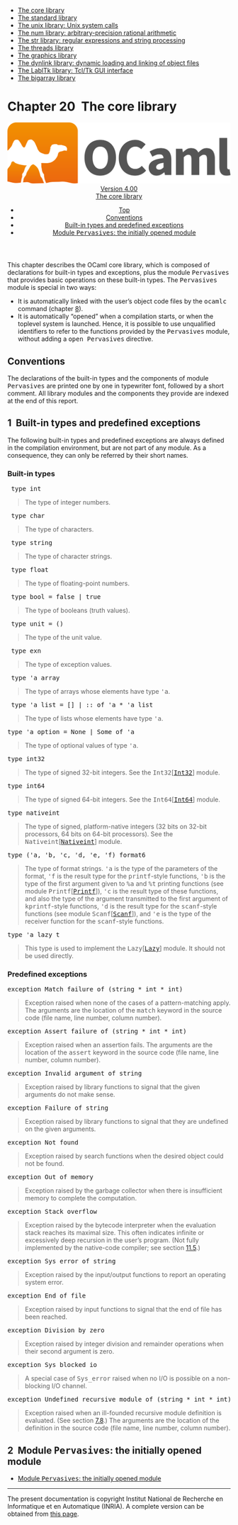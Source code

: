 <!-- ((! set title Manual !)) ((! set documentation !)) ((! set manual !)) ((! set nobreadcrumb !)) -->
<div class="manual content"><ul class="part_menu"><li class="active"><a href="manual034.html">The core library</a></li><li><a href="manual035.html">The standard library</a></li><li><a href="manual036.html">The unix library: Unix system calls</a></li><li><a href="manual037.html">The num library: arbitrary-precision rational arithmetic</a></li><li><a href="manual038.html">The str library: regular expressions and string processing</a></li><li><a href="manual039.html">The threads library</a></li><li><a href="manual040.html">The graphics library</a></li><li><a href="manual041.html">The dynlink library: dynamic loading and linking of object files</a></li><li><a href="manual042.html">The LablTk library: Tcl/Tk GUI interface</a></li><li><a href="manual043.html">The bigarray library</a></li></ul>




<h1 class="chapter"><a name="htoc296"><span>Chapter 20</span></a>&nbsp;&nbsp;The core library</h1><header><nav class="toc brand"><a class="brand" href="https://ocaml.org/"><img src="colour-logo-gray.svg" class="svg" alt="OCaml"></a></nav><nav class="toc"><div class="toc_version"><a href="/docs" id="version-select">Version 4.00</a></div><div class="toc_title"><a href="#">The core library</a></div><ul><li class="top"><a href="#">Top</a></li>
<li><a href="manual034.html#toc153">Conventions</a>
</li><li><a href="manual034.html#toc154">Built-in types and predefined exceptions</a>
</li><li><a href="manual034.html#toc155">Module <tt>Pervasives</tt>: the initially opened module</a>
</li></ul></nav></header>
<p> <a name="c:corelib"></a>
</p><p>This chapter describes the OCaml core library, which is
composed of declarations for built-in types and exceptions, plus
the module <tt>Pervasives</tt> that provides basic operations on these
built-in types. The <tt>Pervasives</tt> module is special in two
ways:
</p><ul class="itemize"><li class="li-itemize">
It is automatically linked with the user’s object code files by
the <tt>ocamlc</tt> command (chapter&nbsp;<a href="manual022.html#c:camlc">8</a>).</li><li class="li-itemize">It is automatically “opened” when a compilation starts, or
when the toplevel system is launched. Hence, it is possible to use
unqualified identifiers to refer to the functions provided by the
<tt>Pervasives</tt> module, without adding a <tt>open Pervasives</tt> directive.
</li></ul><h2 class="section"><a name="toc153"></a>Conventions</h2><p>The declarations of the built-in types and the components of module
<tt>Pervasives</tt> are printed one by one in typewriter font, followed by a
short comment. All library modules and the components they provide are
indexed at the end of this report.</p><h2 class="section"><a name="toc154"></a><a name="htoc297">1</a>&nbsp;&nbsp;Built-in types and predefined exceptions</h2><p>The following built-in types and predefined exceptions are always
defined in the
compilation environment, but are not part of any module. As a
consequence, they can only be referred by their short names.</p><h3 class="subsection">Built-in types</h3><pre> type int
</pre><p><a name="@manual9"></a>
</p><blockquote class="quote">
The type of integer numbers.
</blockquote><pre> type char
</pre><p><a name="@manual10"></a>
</p><blockquote class="quote">
The type of characters.
</blockquote><pre> type string
</pre><p><a name="@manual11"></a>
</p><blockquote class="quote">
The type of character strings.
</blockquote><pre> type float
</pre><p><a name="@manual12"></a>
</p><blockquote class="quote">
The type of floating-point numbers.
</blockquote><pre> type bool = false | true
</pre><p><a name="@manual13"></a>
</p><blockquote class="quote">
The type of booleans (truth values).
</blockquote><pre> type unit = ()
</pre><p><a name="@manual14"></a>
</p><blockquote class="quote">
The type of the unit value.
</blockquote><pre> type exn
</pre><p><a name="@manual15"></a>
</p><blockquote class="quote">
The type of exception values.
</blockquote><pre> type 'a array
</pre><p><a name="@manual16"></a>
</p><blockquote class="quote">
The type of arrays whose elements have type <tt>'a</tt>.
</blockquote><pre> type 'a list = [] | :: of 'a * 'a list
</pre><p><a name="@manual17"></a>
</p><blockquote class="quote">
The type of lists whose elements have type <tt>'a</tt>.
</blockquote><pre>type 'a option = None | Some of 'a
</pre><p><a name="@manual18"></a>
</p><blockquote class="quote">
The type of optional values of type <tt>'a</tt>.
</blockquote><pre>type int32
</pre><p><a name="@manual19"></a>
</p><blockquote class="quote">
The type of signed 32-bit integers.
See the <tt>Int32</tt>[<tt><a href="../../api/4.00/Int32.html">Int32</a></tt>] module.
</blockquote><pre>type int64
</pre><p><a name="@manual20"></a>
</p><blockquote class="quote">
The type of signed 64-bit integers.
See the <tt>Int64</tt>[<tt><a href="../../api/4.00/Int64.html">Int64</a></tt>] module.
</blockquote><pre>type nativeint
</pre><p><a name="@manual21"></a>
</p><blockquote class="quote">
The type of signed, platform-native integers (32 bits on 32-bit
processors, 64 bits on 64-bit processors).
See the <tt>Nativeint</tt>[<tt><a href="../../api/4.00/Nativeint.html">Nativeint</a></tt>] module.
</blockquote><pre>type ('a, 'b, 'c, 'd, 'e, 'f) format6
</pre><p><a name="@manual22"></a>
</p><blockquote class="quote">
The type of format strings. <tt>'a</tt> is the type of the parameters of
the format, <tt>'f</tt> is the result type for the <tt>printf</tt>-style
functions, <tt>'b</tt> is the type of the first argument given to <tt>%a</tt> and
<tt>%t</tt> printing functions (see module <tt>Printf</tt>[<tt><a href="../../api/4.00/Printf.html">Printf</a></tt>]),
<tt>'c</tt> is the result type of these functions, and also the type of the
argument transmitted to the first argument of <tt>kprintf</tt>-style
functions, <tt>'d</tt> is the result type for the <tt>scanf</tt>-style functions
(see module <tt>Scanf</tt>[<tt><a href="../../api/4.00/Scanf.html">Scanf</a></tt>]),
and <tt>'e</tt> is the type of the receiver function for the <tt>scanf</tt>-style
functions.
</blockquote><pre>type 'a lazy_t
</pre><p><a name="@manual23"></a>
</p><blockquote class="quote">
This type is used to implement the <tt>Lazy</tt>[<tt><a href="../../api/4.00/Lazy.html">Lazy</a></tt>] module.
It should not be used directly.
</blockquote><h3 class="subsection">Predefined exceptions</h3><pre>exception Match_failure of (string * int * int)
</pre><p><a name="@manual24"></a>
</p><blockquote class="quote">
Exception raised when none of the cases of a pattern-matching
apply. The arguments are the location of the <tt>match</tt> keyword
in the source code (file name, line number, column number).
</blockquote><pre>exception Assert_failure of (string * int * int)
</pre><p><a name="@manual25"></a>
</p><blockquote class="quote">
Exception raised when an assertion fails. The arguments are
the location of the <tt>assert</tt> keyword in the source code
(file name, line number, column number).
</blockquote><pre>exception Invalid_argument of string
</pre><p><a name="@manual26"></a>
</p><blockquote class="quote">
Exception raised by library functions to signal that the given
arguments do not make sense.
</blockquote><pre>exception Failure of string
</pre><p><a name="@manual27"></a>
</p><blockquote class="quote">
Exception raised by library functions to signal that they are
undefined on the given arguments.
</blockquote><pre>exception Not_found
</pre><p><a name="@manual28"></a>
</p><blockquote class="quote">
Exception raised by search functions when the desired object
could not be found.
</blockquote><pre>exception Out_of_memory
</pre><p><a name="@manual29"></a>
</p><blockquote class="quote">
Exception raised by the garbage collector
when there is insufficient memory to complete the computation.
</blockquote><pre>exception Stack_overflow
</pre><p><a name="@manual30"></a>
</p><blockquote class="quote">
Exception raised by the bytecode interpreter when the evaluation
stack reaches its maximal size. This often indicates infinite
or excessively deep recursion in the user’s program.
(Not fully implemented by the native-code compiler;
see section&nbsp;<a href="manual025.html#s:compat-native-bytecode">11.5</a>.)
</blockquote><pre>exception Sys_error of string
</pre><p><a name="@manual31"></a>
</p><blockquote class="quote">
Exception raised by the input/output functions to report
an operating system error.
</blockquote><pre>exception End_of_file
</pre><p><a name="@manual32"></a>
</p><blockquote class="quote">
Exception raised by input functions to signal that the
end of file has been reached.
</blockquote><pre>exception Division_by_zero
</pre><p><a name="@manual33"></a>
</p><blockquote class="quote">
Exception raised by integer division and remainder operations
when their second argument is zero.
</blockquote><pre>exception Sys_blocked_io
</pre><p><a name="@manual34"></a>
</p><blockquote class="quote">
A special case of <tt>Sys_error</tt> raised when no I/O is possible
on a non-blocking I/O channel.
</blockquote><pre>exception Undefined_recursive_module of (string * int * int)
</pre><p><a name="@manual35"></a>
</p><blockquote class="quote">
Exception raised when an ill-founded recursive module definition
is evaluated. (See section&nbsp;<a href="manual021.html#s-recursive-modules">7.8</a>.)
The arguments are the location of the definition in the source code
(file name, line number, column number).
</blockquote><h2 class="section"><a name="toc155"></a><a name="htoc298">2</a>&nbsp;&nbsp;Module <tt>Pervasives</tt>: the initially opened module</h2><ul class="ftoc2"><li class="li-links">
<a href="../../api/4.00/Pervasives.html">Module <tt>Pervasives</tt>: the initially opened module</a>
</li></ul><hr>





<div class="copyright">The present documentation is copyright Institut National de Recherche en Informatique et en Automatique (INRIA). A complete version can be obtained from <a href="http://caml.inria.fr/pub/docs/manual-ocaml/">this page</a>.</div></div>